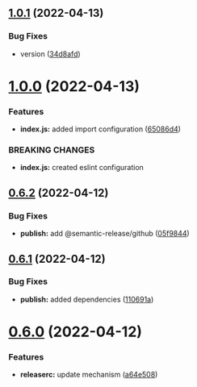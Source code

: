 ## [1.0.1](https://github.com/JanSzewczyk/eslint-config-szum-tech/compare/v1.0.0...v1.0.1) (2022-04-13)


### Bug Fixes

*  version ([34d8afd](https://github.com/JanSzewczyk/eslint-config-szum-tech/commit/34d8afdfd12eb6fc060d03f4a0efd2c1927689c7))

# [1.0.0](https://github.com/JanSzewczyk/eslint-config-szum-tech/compare/v0.6.2...v1.0.0) (2022-04-13)


### Features

* **index.js:** added import configuration ([65086d4](https://github.com/JanSzewczyk/eslint-config-szum-tech/commit/65086d4aa3d16764e77056c45c231cfe60ea8f38))


### BREAKING CHANGES

* **index.js:** created eslint configuration

## [0.6.2](https://github.com/JanSzewczyk/eslint-config-szum-tech/compare/v0.6.1...v0.6.2) (2022-04-12)

### Bug Fixes

- **publish:** add @semantic-release/github ([05f9844](https://github.com/JanSzewczyk/eslint-config-szum-tech/commit/05f98443e67154b76ed37ab34c270f66f4ecd2d4))

## [0.6.1](https://github.com/JanSzewczyk/eslint-config-szum-tech/compare/v0.6.0...v0.6.1) (2022-04-12)

### Bug Fixes

- **publish:** added dependencies ([110691a](https://github.com/JanSzewczyk/eslint-config-szum-tech/commit/110691a312b04470f557ff497733d92ec1a17d47))

# [0.6.0](https://github.com/JanSzewczyk/eslint-config-szum-tech/compare/v0.5.0...v0.6.0) (2022-04-12)

### Features

- **releaserc:** update mechanism ([a64e508](https://github.com/JanSzewczyk/eslint-config-szum-tech/commit/a64e50850ba41127afca2ea7381a676b3dc0e7a3))
